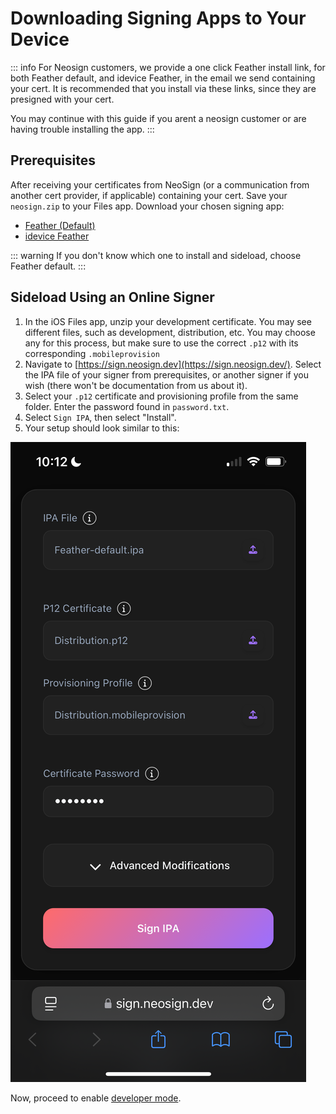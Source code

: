 # Downloading Signing Apps to Your Device

::: info
For Neosign customers, we provide a one click Feather install link, for both Feather default, and idevice Feather, in the email we send containing your cert. It is recommended that you install via these links, since they are presigned with your cert.

You may continue with this guide if you arent a neosign customer or are having trouble installing the app.
:::

## Prerequisites

After receiving your certificates from NeoSign (or a communication from another cert provider, if applicable) containing your cert. Save your `neosign.zip` to your Files app.
Download your chosen signing app:
- [Feather (Default)](https://github.com/khcrysalis/Feather/releases/latest/download/Feather-default.ipa)
- [idevice Feather](https://github.com/khcrysalis/Feather/releases/latest/download/Feather-pairing.ipa)

::: warning
If you don't know which one to install and sideload, choose Feather default.
:::

## Sideload Using an Online Signer
1. In the iOS Files app, unzip your development certificate. You may see different files, such as development, distribution, etc. You may choose any for this process, but make sure to use the correct `.p12` with its corresponding `.mobileprovision`
2. Navigate to [https://sign.neosign.dev](https://sign.neosign.dev/). Select the IPA file of your signer from prerequisites, or another signer if you wish (there won't be documentation from us about it).
3. Select your `.p12` certificate and provisioning profile from the same folder. Enter the password found in `password.txt`.
4. Select `Sign IPA`, then select "Install".
5. Your setup should look similar to this:

![Signing interface](./assets/sign.png)

Now, proceed to enable [developer mode](/guide/getting-started/developer-mode).
